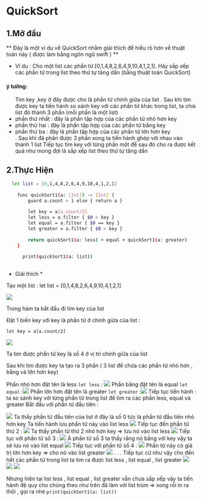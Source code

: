 # QuickSort

## 1.Mở đầu

** Đây là một ví dụ về QuickSort nhằm giải thích để hiểu rõ hơn về thuật toán này ( được làm bằng ngôn ngữ swift ) **
* Ví dụ : Cho một list các phần tử [0,1,4,8,2,6,4,9,10,4,1,2,1]. Hãy sắp xếp các phần tử trong list theo thứ tự tăng dần (bằng thuật toán QuickSort) 

#### ý tưởng:

 <ul> Tìm key ,key ở đây được cho là phần tử chính giữa của list .
 Sau khi tìm được key ta tiến hành so sánh key với các phần tử khác trong list, ta chia list đó thành 3 phần (mỗi phần là một list) <li> phần thứ nhất : đây là phần tập hợp của các phần tử nhỏ hơn key </li><li> phần thứ hai : đây là phần tập hợp của các phần tử bằng key </li><li> phần thứ ba : đây là phần tập hợp của các phần tử lớn hơn key </li>.
Sau khi đã phân được 3 phần xong ta tiến hành ghép với nhau vào thành 1 list 
Tiếp tục tìm key với từng phần một để sau đó cho ra được kết quả như mong đợi là sắp xếp list theo thứ tự tăng dần 
</ul> 

## 2.Thực Hiện  

```sh 
  let list = [0,1,4,8,2,6,4,9,10,4,1,2,1]
  
    func quickSort1(a: [Int]) -> [Int] {
        guard a.count > 1 else { return a }
        
        let key = a[a.count/2]
        let less = a.filter { $0 < key }
        let equal = a.filter { $0 == key }
        let greater = a.filter { $0 > key }
        
        return quickSort1(a: less) + equal + quickSort1(a: greater)
    }
    
      print(quickSort1(a: list))
      
  ```

* Giải thích *

Tạo một list :   let list = [0,1,4,8,2,6,4,9,10,4,1,2,1] 

<img src=" http://imgur.com/KaVl9pb ">

Trong hàm ta bắt đầu đi tìm key của list 

Đặt 1 biến key với key là phần tử ở chính giữa của list :

` let key = a[a.count/2] `

<img src="http://imgur.com/aIWDbby">

Ta tìm được phần tử key là số 4 ở vị trí chính giữa của list 

Sau khi tìm được key ta tạo ra 3 phần ( 3 list để chứa các phần tử nhỏ hơn , bằng và lớn hơn key) 

Phần nhỏ hơn  đặt tên là less 
` let less ` : <img src="http://imgur.com/N31xi9O">
Phần bằng đặt tên là equal 
` let equal ` :<img src="http://imgur.com/bGvzLeK">
Phần lớn hơn  đặt tên là greater 
` let greater ` :<img src="http://imgur.com/031Mj7P">
Tiếp tục tiến hành : ta so sánh key với từng phần tử trong list để tìm ra các phần less, equal và greater 
Bắt đầu với phần tử đầu tiên :

<img src="http://imgur.com/DAHs41x">
Ta thấy phần tử đầu tiên của list ở đây là số 0 tức là phần tử đầu tiên nhỏ hơn key
Ta tiến hành lưu phần tử này vào list less 
<img src="http://imgur.com/H9srpYP">
Tiếp tục đến phần tử thứ 2 :
<img src="http://imgur.com/YF3S8pu">
Ta thấy phần tử thứ 2 nhỏ hơn key => lưu nó vào list less 
<img src="http://imgur.com/c2UdigF">
Tiếp tục với phần tử số 3 :
<img src="http://imgur.com/69dpHIa">
À phần tử số 3 ta thấy rằng nó bằng với key vậy ta sẽ lưu nó vào list equal 
<img src="http://imgur.com/4mNIOOV">
Tiếp tục với phần tử số 4 :
<img src="http://imgur.com/rI2GJSR">
Phần tử này có giá trị lớn hơn key => cho nó vào list greater 
<img src="http://imgur.com/t4GI3uO">
.
.
.
Tiếp tục cứ như vậy cho đến hết các phần tử trong list ta tìm ra được list less , list equal , list greater 

<img src="http://imgur.com/ZbAnTMf">
<img src="http://imgur.com/YQzgTiM">
<img src="http://imgur.com/QgREP5m">

Nhưng hiện tại list less , list equal , list greater vẫn chưa sắp xếp vậy ta tiến hành đệ quy cho chúng theo như trên đã làm với list trùm => xong rồi in ra thôi , gọi ra nhé ` print(quickSort1(a: list)) ` 










